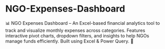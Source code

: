 # NGO-Expenses-Dashboard
📊 NGO Expenses Dashboard – An Excel-based financial analytics tool to track and visualize monthly expenses across categories. Features interactive pivot charts, dropdown filters, and insights to help NGOs manage funds efficiently. Built using Excel &amp; Power Query. 🚀
